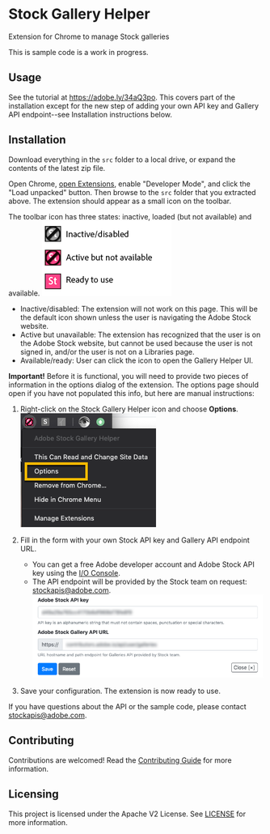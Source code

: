 # Stock Gallery Helper
Extension for Chrome to manage Stock galleries

This is sample code is a work in progress. 

## Usage

See the tutorial at https://adobe.ly/34aQ3po. This covers part of the installation except for the new step of adding your own API key and Gallery API endpoint--see Installation instructions below.

## Installation

Download everything in the `src` folder to a local drive, or expand the contents of the latest zip file.

Open Chrome, [open Extensions](chrome://extensions/), enable "Developer Mode", and click the "Load unpacked" button. Then browse to the `src` folder that you extracted above. The extension should appear as a small icon on the toolbar.

The toolbar icon has three states: inactive, loaded (but not available) and available.
![Gallery Helper icons](images/icon-state-docs.png)
- Inactive/disabled: The extension will not work on this page. This will be the default icon shown unless the user is navigating the Adobe Stock website.
- Active but unavailable: The extension has recognized that the user is on the Adobe Stock website, but cannot be used because the user is not signed in, and/or the user is not on a Libraries page.
- Available/ready: User can click the icon to open the Gallery Helper UI.

**Important!** Before it is functional, you will need to provide two pieces of information in the options dialog of the extension. The options page should open if you have not populated this info, but here are manual instructions:

1. Right-click on the Stock Gallery Helper icon and choose **Options**.
![Right click and choose options](images/helper_options1.png)

2. Fill in the form with your own Stock API key and Gallery API endpoint URL. 
   - You can get a free Adobe developer account and Adobe Stock API key using the [I/O Console](https://console.adobe.io/).
   - The API endpoint will be provided by the Stock team on request: [stockapis@adobe.com](mailto:stockapis@adobe.com?subject=%5BAdobe%20I%2FO%5D%20Galleries%20API).
![Gallery Helper options dialog](images/helper_options2.png)

3. Save your configuration. The extension is now ready to use. 

If you have questions about the API or the sample code, please contact [stockapis@adobe.com](mailto:stockapis@adobe.com?subject=%5BAdobe%20I%2FO%5D%20Galleries%20API).

## Contributing

Contributions are welcomed! Read the [Contributing Guide](https://github.com/adobe/stock-api-samples/blob/master/CONTRIBUTING.md) for more information.

## Licensing

This project is licensed under the Apache V2 License. See [LICENSE](https://github.com/adobe/stock-api-samples/blob/master/LICENSE) for more information.
